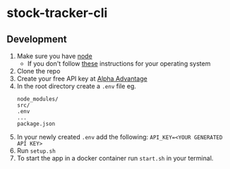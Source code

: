 # stock-tracker-cli

## Development
1. Make sure you have [node](http://www.nodejs.org)
    - If you don't follow [these](https://nodejs.org/en/download/) instructions for your operating system
2. Clone the repo
3. Create your free API key at [Alpha Advantage](https://www.alphavantage.co/)
4. In the root directory create a `.env` file
   eg. 
   ```
   node_modules/
   src/
   .env
   ...
   package.json
   ```
  5. In your newly created `.env` add the following:
    ```
      API_KEY=<YOUR GENERATED API KEY>
    ```
  6. Run `setup.sh`
  7. To start the app in a docker container run `start.sh` in your terminal.
